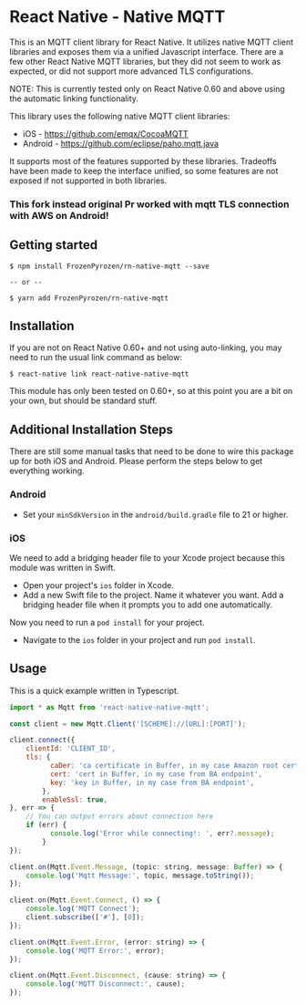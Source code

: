 # React Native - Native MQTT

This is an MQTT client library for React Native. It utilizes native MQTT client libraries and exposes them via a unified Javascript interface. There are a few other React Native MQTT libraries, but they did not seem to work as expected, or did not support more advanced TLS configurations.

NOTE: This is currently tested only on React Native 0.60 and above using the automatic linking functionality.

This library uses the following native MQTT client libraries:

* iOS - https://github.com/emqx/CocoaMQTT
* Android - https://github.com/eclipse/paho.mqtt.java

It supports most of the features supported by these libraries. Tradeoffs have been made to keep the interface unified, so some features are not exposed if not supported in both libraries.

### This fork instead original Pr worked with mqtt TLS connection with AWS on Android!

## Getting started

```
$ npm install FrozenPyrozen/rn-native-mqtt --save

-- or -- 

$ yarn add FrozenPyrozen/rn-native-mqtt
```

## Installation

If you are not on React Native 0.60+ and not using auto-linking, you may need to run the usual link command as below:

```
$ react-native link react-native-native-mqtt
```

This module has only been tested on 0.60+, so at this point you are a bit on your own, but should be standard stuff.

## Additional Installation Steps

There are still some manual tasks that need to be done to wire this package up for both iOS and Android. Please perform the steps below to get everything working.

### Android

* Set your `minSdkVersion` in the `android/build.gradle` file to 21 or higher.

### iOS

We need to add a bridging header file to your Xcode project because this module was written in Swift.

* Open your project's `ios` folder in Xcode.
* Add a new Swift file to the project. Name it whatever you want. Add a bridging header file when it prompts you to add one automatically.

Now you need to run a `pod install` for your project.

* Navigate to the `ios` folder in your project and run `pod install`.

## Usage

This is a quick example written in Typescript.

```javascript
import * as Mqtt from 'react-native-native-mqtt';

const client = new Mqtt.Client('[SCHEME]://[URL]:[PORT]');

client.connect({
	clientId: 'CLIENT_ID',
	tls: {
          caDer: 'ca certificate in Buffer, in my case Amazon root certificate, which I get from BA endpoint',
          cert: 'cert in Buffer, in my case from BA endpoint',
          key: 'key in Buffer, in my case from BA endpoint',
        },
        enableSsl: true,
}, err => {
	// You can output errors about connection here
	if (err) {
          console.log('Error while connecting!: ', err?.message);
        }
});

client.on(Mqtt.Event.Message, (topic: string, message: Buffer) => {
	console.log('Mqtt Message:', topic, message.toString());
});

client.on(Mqtt.Event.Connect, () => {
	console.log('MQTT Connect');
	client.subscribe(['#'], [0]);
});

client.on(Mqtt.Event.Error, (error: string) => {
	console.log('MQTT Error:', error);
});

client.on(Mqtt.Event.Disconnect, (cause: string) => {
	console.log('MQTT Disconnect:', cause);
});
```
